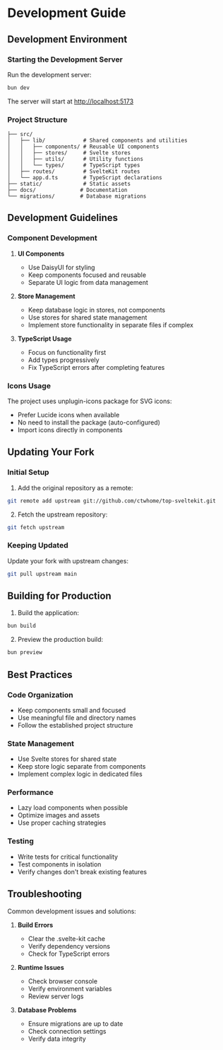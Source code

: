 # Development Guide

## Development Environment

### Starting the Development Server

Run the development server:
```bash
bun dev
```

The server will start at [http://localhost:5173](http://localhost:5173)

### Project Structure

```
├── src/
│   ├── lib/            # Shared components and utilities
│   │   ├── components/ # Reusable UI components
│   │   ├── stores/     # Svelte stores
│   │   ├── utils/      # Utility functions
│   │   └── types/      # TypeScript types
│   ├── routes/         # SvelteKit routes
│   └── app.d.ts        # TypeScript declarations
├── static/             # Static assets
├── docs/              # Documentation
└── migrations/        # Database migrations
```

## Development Guidelines

### Component Development

1. **UI Components**
   - Use DaisyUI for styling
   - Keep components focused and reusable
   - Separate UI logic from data management

2. **Store Management**
   - Keep database logic in stores, not components
   - Use stores for shared state management
   - Implement store functionality in separate files if complex

3. **TypeScript Usage**
   - Focus on functionality first
   - Add types progressively
   - Fix TypeScript errors after completing features

### Icons Usage

The project uses unplugin-icons package for SVG icons:
- Prefer Lucide icons when available
- No need to install the package (auto-configured)
- Import icons directly in components

## Updating Your Fork

### Initial Setup

1. Add the original repository as a remote:
```bash
git remote add upstream git://github.com/ctwhome/top-sveltekit.git
```

2. Fetch the upstream repository:
```bash
git fetch upstream
```

### Keeping Updated

Update your fork with upstream changes:
```bash
git pull upstream main
```

## Building for Production

1. Build the application:
```bash
bun build
```

2. Preview the production build:
```bash
bun preview
```

## Best Practices

### Code Organization
- Keep components small and focused
- Use meaningful file and directory names
- Follow the established project structure

### State Management
- Use Svelte stores for shared state
- Keep store logic separate from components
- Implement complex logic in dedicated files

### Performance
- Lazy load components when possible
- Optimize images and assets
- Use proper caching strategies

### Testing
- Write tests for critical functionality
- Test components in isolation
- Verify changes don't break existing features

## Troubleshooting

Common development issues and solutions:

1. **Build Errors**
   - Clear the .svelte-kit cache
   - Verify dependency versions
   - Check for TypeScript errors

2. **Runtime Issues**
   - Check browser console
   - Verify environment variables
   - Review server logs

3. **Database Problems**
   - Ensure migrations are up to date
   - Check connection settings
   - Verify data integrity
